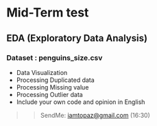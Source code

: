 # Mid-Term test 
## EDA (Exploratory Data Analysis)
### Dataset : penguins_size.csv

- Data Visualization
- Processing Duplicated data
- Processing Missing value
- Processing Outlier data
- Include your own code and opinion in English

>> SendMe: iamtopaz@gmail.com (16:30)
